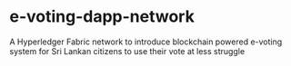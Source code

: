 # e-voting-dapp-network

A Hyperledger Fabric network to introduce blockchain powered e-voting system for Sri Lankan citizens to use their vote at less struggle
